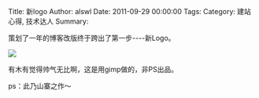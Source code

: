 Title: 新logo
Author: alswl
Date: 2011-09-29 00:00:00
Tags: 
Category: 建站心得, 技术达人
Summary: 

策划了一年的博客改版终于跨出了第一步----新Logo。

![](http://upload-log4d.qiniudn.com/2011/09/d3_128.png)

有木有觉得帅气无比啊，这是用gimp做的，非PS出品。

ps：此乃山寨之作～

